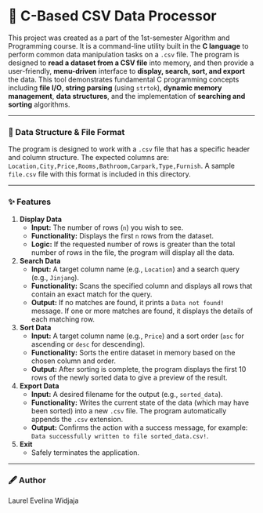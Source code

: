 # 📁 C-Based CSV Data Processor
This project was created as a part of the 1st-semester Algorithm and Programming course. It is a command-line utility built in the **C language** to perform common data manipulation tasks on a `.csv` file. The program is designed to **read a dataset from a CSV file** into memory, and then provide a user-friendly, **menu-driven** interface to **display, search, sort, and export** the data. This tool demonstrates fundamental C programming concepts including **file I/O**, **string parsing** (using `strtok`), **dynamic memory management**, **data structures**, and the implementation of **searching and sorting** algorithms.

---

### 📎 Data Structure & File Format
The program is designed to work with a `.csv` file that has a specific header and column structure. The expected columns are:
`Location,City,Price,Rooms,Bathroom,Carpark,Type,Furnish`. A sample `file.csv` file with this format is included in this directory.

---

### ✨ Features
1.  **Display Data**
    * **Input:** The number of rows (`n`) you wish to see.
    * **Functionality:** Displays the first `n` rows from the dataset.
    * **Logic:** If the requested number of rows is greater than the total number of rows in the file, the program will display all the data.
2.  **Search Data**
    * **Input:** A target column name (e.g., `Location`) and a search query (e.g., `Jinjang`).
    * **Functionality:** Scans the specified column and displays all rows that contain an exact match for the query.
    * **Output:** If no matches are found, it prints a `Data not found!` message. If one or more matches are found, it displays the details of each matching row.
3.  **Sort Data**
    * **Input:** A target column name (e.g., `Price`) and a sort order (`asc` for ascending or `desc` for descending).
    * **Functionality:** Sorts the entire dataset in memory based on the chosen column and order.
    * **Output:** After sorting is complete, the program displays the first 10 rows of the newly sorted data to give a preview of the result.
4.  **Export Data**
    * **Input:** A desired filename for the output (e.g., `sorted_data`).
    * **Functionality:** Writes the current state of the data (which may have been sorted) into a new `.csv` file. The program automatically appends the `.csv` extension.
    * **Output:** Confirms the action with a success message, for example: `Data successfully written to file sorted_data.csv!`.
5.  **Exit**
    * Safely terminates the application.

---

### 🖋 Author
Laurel Evelina Widjaja
